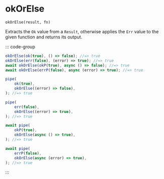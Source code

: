 # okOrElse

`okOrElse(result, fn)`

Extracts the `Ok` value from a `Result`, otherwise applies the `Err` value to the given function and returns its output.

::: code-group

```ts [data-first]
okOrElse(ok(true), () => false); //=> true
okOrElse(err(false), (error) => true); //=> true
await okOrElse(okP(true), async () => false); //=> true
await okOrElse(errP(false), async (error) => true); //=> true
```

```ts [data-last]
pipe(
    ok(true),
    okOrElse((error) => false),
); //=> true

pipe(
    err(false),
    okOrElse((error) => true),
); //=> true

await pipe(
    okP(true),
    okOrElse(async () => true),
); //=> true

await pipe(
    errP(false),
    okOrElse(async (error) => true),
); //=> true
```

:::
